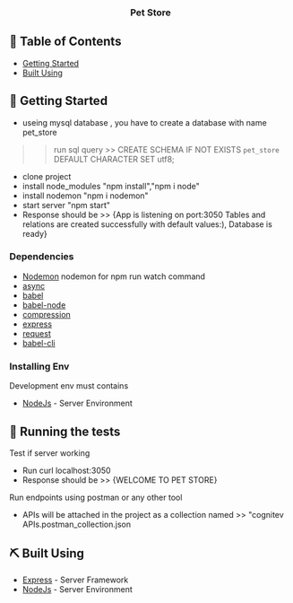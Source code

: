 <h3 align="center">
<b>Pet Store</b></h3>

## 📝 Table of Contents

<!-- - [About](#about) -->
- [Getting Started](#getting_started)
- [Built Using](#built_using)

## 🏁 Getting Started <a name = "getting_started"></a>
 - useing mysql database , you have to create a database with name pet_store
  >> run sql query >> CREATE SCHEMA IF NOT EXISTS `pet_store` DEFAULT CHARACTER SET utf8;
 - clone project
 - install node_modules "npm install","npm i node"
 - install nodemon "npm i nodemon"
 - start server "npm start"
 - Response should be >> {App is listening on port:3050
                         Tables and relations are created successfully with default values:), 
                         Database is ready}

### Dependencies

- [Nodemon](https://nodemon.io/) nodemon for npm run watch command
- [async](https://www.npmjs.com/package/async)
- [babel](https://www.npmjs.com/package/babel-install)
- [babel-node](https://www.npmjs.com/package/babel-node)
- [compression](https://www.npmjs.com/package/compression)
- [express](https://expressjs.com/)
- [request](https://www.npmjs.com/package/request)
- [babel-cli](https://www.npmjs.com/package/babel-cli)

### Installing Env
Development env must contains 
- [NodeJs](https://nodejs.org/en/) - Server Environment

## 🔧 Running the tests <a name = "tests"></a>

Test if server working
  - Run curl localhost:3050
  - Response should be >> {WELCOME TO PET STORE}

Run endpoints using postman or any other tool 
  - APIs will be attached in the project as a collection 
    named >> "cognitev APIs.postman_collection.json

## ⛏️ Built Using <a name = "built_using"></a>

- [Express](https://expressjs.com/) - Server Framework
- [NodeJs](https://nodejs.org/en/) - Server Environment
